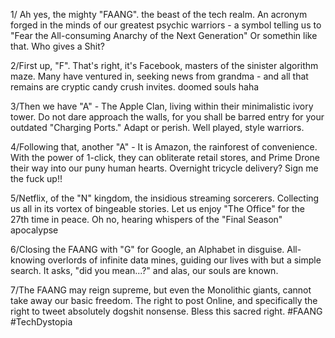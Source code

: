 1/ Ah yes, the mighty "FAANG". the beast of the tech realm. An acronym forged in the minds of our greatest psychic warriors - a symbol telling us to "Fear the All-consuming Anarchy of the Next Generation" Or somethin like that. Who gives a Shit?

2/First up, "F". That's right, it's Facebook, masters of the sinister algorithm maze. Many have ventured in, seeking news from grandma - and all that remains are cryptic candy crush invites. doomed souls haha

3/Then we have "A" - The Apple Clan, living within their minimalistic ivory tower. Do not dare approach the walls, for you shall be barred entry for your outdated "Charging Ports." Adapt or perish. Well played, style warriors. 

4/Following that, another "A" - It is Amazon, the rainforest of convenience. With the power of 1-click, they can obliterate retail stores, and Prime Drone their way into our puny human hearts. Overnight tricycle delivery? Sign me the fuck up!!

5/Netflix, of the "N" kingdom, the insidious streaming sorcerers. Collecting us all in its vortex of bingeable stories. Let us enjoy "The Office" for the 27th time in peace. Oh no, hearing whispers of the "Final Season" apocalypse

6/Closing the FAANG with "G" for Google, an Alphabet in disguise. All-knowing overlords of infinite data mines, guiding our lives with but a simple search. It asks, "did you mean...?" and alas, our souls are known.

7/The FAANG may reign supreme, but even the Monolithic giants, cannot take away our basic freedom. The right to post Online, and specifically the right to tweet absolutely dogshit nonsense. Bless this sacred right. #FAANG #TechDystopia